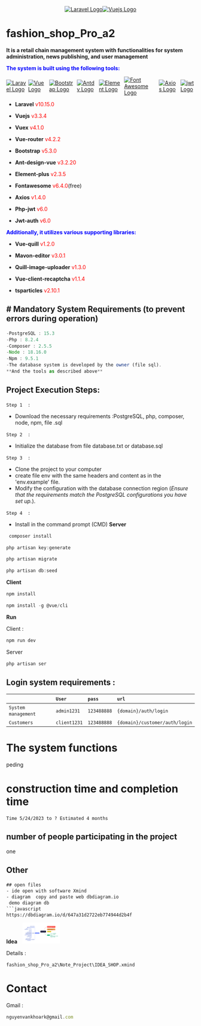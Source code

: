 <p align="center">
<div  style="display:flex ; justify-content: center; align-items: center;">
<a href="https://laravel.com" target="_blank"><img src="https://raw.githubusercontent.com/laravel/art/master/logo-lockup/5%20SVG/2%20CMYK/1%20Full%20Color/laravel-logolockup-cmyk-red.svg" width="400rem" alt="Laravel Logo"></a>
<a href="https://vuejs.org/" target="_blank"><img src="https://www.svgrepo.com/show/303494/vue-9-logo.svg" width="150rem" alt="Vuejs Logo"></a>
</div>
</p>

 # fashion_shop_Pro_a2
 **It is a retail chain management system with functionalities for system administration, news publishing, and user management**

 <strong style="color:blue">The system is built using the following tools:</strong>

 <div style="display:flex ; justify-content: center; align-items: center;" >
 <a href="https://laravel.com" target="_blank"><img src="https://raw.githubusercontent.com/laravel/art/master/logo-lockup/5%20SVG/2%20CMYK/1%20Full%20Color/laravel-logolockup-cmyk-red.svg" width="100rem" alt="Laravel Logo">
</a>
<a href="https://vuejs.org/" target="_blank">
<img src="https://www.svgrepo.com/show/303494/vue-9-logo.svg" width="40rem" alt="Vue Logo">
</a>
<a href="https://getbootstrap.com/" target="_blank">
<img src="https://getbootstrap.com/docs/5.3/assets/brand/bootstrap-logo.svg" width="40rem" alt="Bootstrap Logo" style="margin-left:10px">
</a>
<a href="https://antdv.com/" target="_blank">
<img src="https://next.antdv.com/assets/logo.1ef800a8.svg" width="40rem" alt="Antdv Logo" style="margin-left:10px">
</a>
<a href="https://element-plus.org/" target="_blank">
<img src="https://element-plus.org/images/element-plus-logo.svg" width="100rem" alt="Element Logo" style="margin-left:10px">
</a>
<a href="https://fontawesome.com/" target="_blank">
<img src="https://upload.wikimedia.org/wikipedia/commons/thumb/5/5f/Font_Awesome_logomark_blue.svg/1200px-Font_Awesome_logomark_blue.svg.png" width="40rem" alt="Font Awesome Logo" style="margin-left:10px">
</a>
<a href="https://axios-http.com/" target="_blank">
<img src="https://camo.githubusercontent.com/272811d860f3fab0dd8ff0690e2ca36afbf0c96ad44100b8d42dfdce8511679b/68747470733a2f2f6178696f732d687474702e636f6d2f6173736574732f6c6f676f2e737667" width="90rem" alt="Axios Logo" style="margin-left:10px">
</a>
<a href="https://jwt.io/" target="_blank">
<img src="https://jwt.io/img/pic_logo.svg" width="50rem" alt="jwt Logo" style="margin-left:10px">
</a>
 </div>

 - **Laravel**  <span style="color:red">v10.15.0</span>

 - **Vuejs**  <span style="color:red">v3.3.4</span>

 - **Vuex**  <span style="color:red">v4.1.0</span>

 - **Vue-router**  <span style="color:red">v4.2.2</span>

 - **Bootstrap**  <span style="color:red">v5.3.0</span>

 - **Ant-design-vue**  <span style="color:red">v3.2.20</span>

 - **Element-plus**  <span style="color:red">v2.3.5</span>

 - **Fontawesome**  <span style="color:red">v6.4.0</span>(free)

 - **Axios**  <span style="color:red">v1.4.0</span>

 - **Php-jwt**  <span style="color:red">v6.0</span>

 - **Jwt-auth**  <span style="color:red">v6.0</span>

 <strong style="color:blue">Additionally, it utilizes various supporting libraries:</strong>

 - **Vue-quill**  <span style="color:red">v1.2.0</span>

 - **Mavon-editor**  <span style="color:red">v3.0.1</span>

 - **Quill-image-uploader**  <span style="color:red">v1.3.0</span>

 - **Vue-client-recaptcha**  <span style="color:red">v1.1.4</span>
 
 - **tsparticles**  <span style="color:red">v2.10.1</span>

## # Mandatory System Requirements (to prevent errors during operation)
 ```javascript
-PostgreSQL : 15.3
-Php : 8.2.4
-Composer : 2.5.5
-Node : 18.16.0
-Npm : 9.5.1
-The database system is developed by the owner (file sql).
**And the tools as described above**
 ```
## Project Execution Steps:
```Step 1  :```
<span>
- Download the necessary requirements :PostgreSQL, php, composer, node, npm, file .sql
</span>

```Step 2  :```
- Initialize the database from file database.txt or database.sql

```Step 3  :```
- Clone the project to your computer
- create file env with the same headers and content as in the 'env.example' file.
- Modify the configuration with the database connection region (*Ensure that the requirements match the PostgreSQL configurations you have set up.*).

```Step 4  :```
- Install in the command prompt (CMD)
**Server**

```javascript
 composer install
```
	
```javascript
php artisan key:generate
 ```
	
```javascript
php artisan migrate
```
	
```javascript
php artisan db:seed
```
	
**Client**
```javascript
npm install
```

```javascript
npm install -g @vue/cli
```
	
**Run**

Client : 
```javascript
npm run dev
```
Server
```javascript
php artisan ser
```


## Login system requirements :

|            		 | `User`      | `pass`      |`url`                         |
| :----------------- | :---------- | :-----------|:-----------------------------|
| `System management`| `admin1231` | `123488888` |`{domain}/auth/login`         |
| `Customers`      	 | `client1231`| `123488888` |`{domain}/customer/auth/login`|

# The system functions 
peding
# construction time and completion time
```time
Time 5/24/2023 to ? Estimated 4 months
``` 
## number of people participating in the project
 one
## Other
 ```
## open files
 - ide open with software Xmind
 - diagram  copy and paste web dbdiagram.io
  demo diagram db
 ```javascript
https://dbdiagram.io/d/647a31d2722eb774944d2b4f
```
**Idea**
<img src="Note_Project/idea.png" width="100rem" alt="Element Logo" style="margin-left:10px">

Details :

```
fashion_shop_Pro_a2\Note_Project\IDEA_SHOP.xmind
```

# Contact
Gmail :
```javascript
nguyenvankhoark@gmail.com
```

